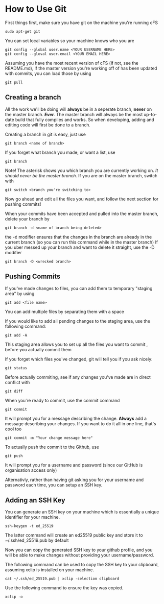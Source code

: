 # How to Use Git

First things first, make sure you have git on the machine you're running cFS
    
    sudo apt-get git

You can set local variables so your machine knows who you are
    
    git config --global user.name <YOUR USERNAME HERE>
    git config --gloval user.email <YOUR EMAIL HERE>

Assuming you have the most recent version of cFS (if not, see the README.md), if the master version you're working off of has been updated with commits, you can load those by using
    
    git pull

## Creating a branch

All the work we'll be doing will **always** be in a seperate branch, **never** on the master branch.
***Ever.***
The master branch will always be the most up-to-date build that fully compiles and works. So when developing, adding and editing code will first be done to a branch.

Creating a branch in git is easy, just use
    
    git branch <name of branch>

If you forget what branch you made, or want a list, use
    
    git branch

Note! The asterisk shows you which branch you are currently working on. *It should never be the master branch.*
If you are on the master branch, switch with
    
    git switch <branch you're switching to>

Now go ahead and edit all the files you want, and follow the next section for pushing commits!

When your commits have been accepted and pulled into the master branch, delete your branch by
    
    git branch -d <name of branch being deleted>
the -d modifier ensures that the changes in the branch are already in the current branch (so you can run this command while in the master branch)
If you uber messed up your branch and want to delete it straight, use the -D modifier
    
    git branch -D <wrecked branch>


## Pushing Commits

If you've made changes to files, you can add them to temporary "staging area" by using
  
    git add <file name>

You can add multiple files by separating them with a space

If you would like to add all pending changes to the staging area, use the following command:

    git add -A

This staging area allows you to set up all the files you want to commit , before you actually commit them

If you forget which files you've changed, git will tell you if you ask nicely:
    
    git status

Before actually commiting, see if any changes you've made are in direct conflict with
    
    git diff

When you're ready to commit, use the commit command
    
    git commit

It will prompt you for a message describing the change. **Always** add a message describing your changes.
If you want to do it all in one line, that's cool too
    
    git commit -m "Your change message here"

To actually push the commit to the Github, use
    
    git push

It will prompt you for a username and password (since our GitHub is organisation access only)

Alternativly, rather than having git asking you for your username and password each time, you can setup an SSH key.

## Adding an SSH Key
You can generate an SSH key on your machine which is essentially a unique identifier for your machine.

    ssh-keygen -t ed_25519

The latter command will create an ed25519 public key and store it to ~/.ssh/ed_25519.pub by default

Now you can copy the generated SSH key to your github profile, and you will be able to make changes without providing your username/password.

The following command can be used to copy the SSH key to your clipboard, assuming xclip is installed on your machine.

    cat ~/.ssh/ed_25519.pub | xclip -selection clipboard

Use the following command to ensure the key was copied.

    xclip -o
